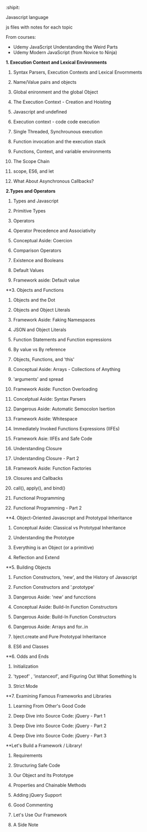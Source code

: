 :shipit:

Javascript language

js files with notes for each topic

From courses: 
- Udemy JavaScript Understanding the Weird Parts
- Udemy Modern JavaScript (from Novice to Ninja)



**1. Execution Context and Lexical Environments**

1. Syntax Parsers, Execution Contexts and Lexical Envornments

2. Name/Value pairs and objects

3. Global enironment and the global Object

4. The Execution Context - Creation and Hoisting

5. Javascript and undefined

6. Execution context - code code execution

7. Single Threaded, Synchrounous execution

8. Function invocation and the execution stack

9. Functions, Context, and variable environments

10. The Scope Chain

11. scope, ES6, and let

12. What About Asynchronous Callbacks?


**2.Types and Operators**

1. Types and Javascript

2. Primitive Types

3. Operators

4. Operator Precedence and Associativity

5. Conceptual Aside: Coercion

6. Comparison Operators

7. Existence and Booleans

8. Default Values

9. Framework aside: Default value


**3. Objects and Functions

1. Objects and the Dot

2. Objects and Object Literals

3. Framework Aside: Faking Namespaces

4. JSON and Object Literals

5. Function Statements and Function expressions

6. By value vs By reference

7. Objects, Functions, and 'this'

8. Conceptual Aside: Arrays - Collections of Anything

9. 'arguments' and spread

10. Framework Aside: Function Overloading

11. Concelptual Aside: Syntax Parsers

12. Dangerous Aside: Automatic Semocolon Isertion

13. Framework Aside: Whitespace

14. Immediately Invoked Functions Expressions (IIFEs)

15.  Framework Asie: IIFEs and Safe Code

16. Understanding Closure

17. Understanding Closure - Part 2

18. Framework Aside: Function Factories

19. Closures and Callbacks

20. call(), apply(), and bind()

21. Functional Programming

22. Functional Programming - Part 2

**4. Object-Oriented Javascropt and Prototypal Inheritance

1. Conceptual Aside: Classical vs Prototypal Inheritance

2. Understanding the Prototype

3. Everything is an Object (or a primitive)

4. Reflection and Extend

**5. Building Objects

1. Function Constructors, 'new', and the History of Javascript

2. Function Constructors and '.prototype'

3. Dangerous Aside: 'new' and funcctions

4. Conceptual Aside: Build-In Function Constructors

5. Dangerous Aside: Build-In Function Constructors

6. Dangerous Aside: Arrays and for..in

7. bject.create and Pure Prototypal Inheritance
 
8. ES6 and Classes

**6. Odds and Ends

1. Initialization

2. 'typeof' , 'instanceof', and Figuring Out What Something Is

3. Strict Mode

**7. Examining Famous Frameworks and Libraries

1. Learning From Other's Good Code

2. Deep Dive into Source Code: jQuery - Part 1
  
3. Deep Dive into Source Code: jQuery - Part 2

4. Deep Dive into Source Code: jQuery - Part 3

**Let's Build a Framework / Library!

1. Requirements
  
2. Structuring Safe Code

3. Our Object and Its Prototype

4. Properties and Chainable Methods

5. Adding jQuery Support

6. Good Commenting

7. Let's Use Our Framework

8. A Side Note
